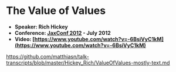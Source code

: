 # The Value of Values

* **Speaker: Rich Hickey**
* **Conference: [JaxConf 2012](http://jaxconf.com) - July 2012**
* **Video: [https://www.youtube.com/watch?v=-6BsiVyC1kM](https://www.youtube.com/watch?v=-6BsiVyC1kM)**

https://github.com/matthiasn/talk-transcripts/blob/master/Hickey_Rich/ValueOfValues-mostly-text.md
